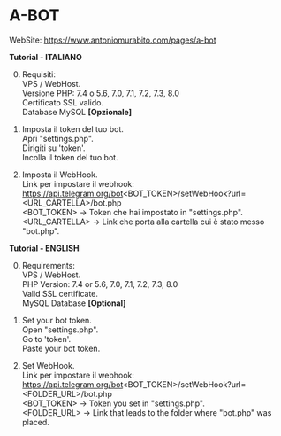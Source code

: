 # A-BOT

WebSite: https://www.antoniomurabito.com/pages/a-bot

<b>Tutorial - ITALIANO</b>

0. Requisiti:<br>
  VPS / WebHost.<br>
  Versione PHP: 7.4 o 5.6, 7.0, 7.1, 7.2, 7.3, 8.0<br>
  Certificato SSL valido.<br>
  Database MySQL <b>[Opzionale]</b>

1. Imposta il token del tuo bot.<br>
  Apri "settings.php".<br>
  Dirigiti su 'token'.<br>
  Incolla il token del tuo bot.<br>
  
2. Imposta il WebHook.<br>
  Link per impostare il webhook: https://api.telegram.org/bot<BOT_TOKEN>/setWebHook?url=<URL_CARTELLA>/bot.php<br>
  <BOT_TOKEN> -> Token che hai impostato in "settings.php".<br>
  <URL_CARTELLA> -> Link che porta alla cartella cui è stato messo "bot.php".<br>
  

<b>Tutorial - ENGLISH</b>

0. Requirements:<br>
  VPS / WebHost.<br>
  PHP Version: 7.4 or 5.6, 7.0, 7.1, 7.2, 7.3, 8.0<br>
  Valid SSL certificate.<br>
  MySQL Database <b>[Optional]</b>

1. Set your bot token.<br>
  Open "settings.php".<br>
  Go to 'token'.<br>
  Paste your bot token.<br>
  
2. Set WebHook.<br>
  Link per impostare il webhook: https://api.telegram.org/bot<BOT_TOKEN>/setWebHook?url=<FOLDER_URL>/bot.php<br>
  <BOT_TOKEN> -> Token you set in "settings.php".<br>
  <FOLDER_URL> -> Link that leads to the folder where "bot.php" was placed.<br>
